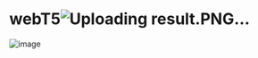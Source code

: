 # webT5![Uploading result.PNG…]()
![image](https://github.com/TrungNV2612/webT5/assets/128463356/a6131572-8395-4c5b-a8d0-c5c5cb299ca4)
